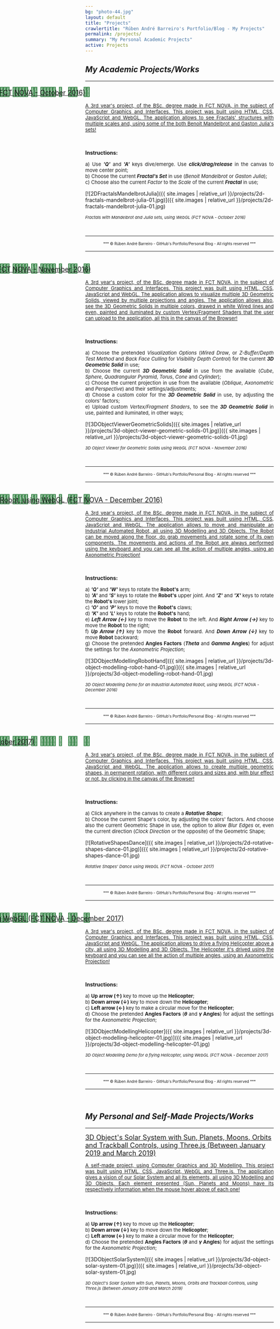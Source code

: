 ```yaml
---
bg: "photo-44.jpg"
layout: default
title: "Projects"
crawlertitle: "Rúben André Barreiro's Portfolio/Blog - My Projects"
permalink: /projects/
summary: "My Personal Academic Projects"
active: Projects
---
```


<style>
.button {
    background-color: #CCCCCC; /* Medium Grey */
    border: none;
    color: white;
    padding: 20px;
    text-align: center;
    text-decoration: none;
    display: inline-block;
    font-size: 16px;
    margin: 4px 2px;
    cursor: pointer;
}

.button {
    background-color: #CCCCCC; /* Medium Grey */
    border: none;
    color: white;
    padding: 20px;
    text-align: center;
    text-decoration: none;
    display: inline-block;
    font-size: 16px;
    margin: 4px 2px;
    cursor: pointer;
}

.buttonDocument {
    border-radius: 12px;
}

.loadingSuspensionPoints span {
  -webkit-animation-name: blink;
          animation-name: blink;
  -webkit-animation-duration: 2.4s;
          animation-duration: 2.4s;
  -webkit-animation-iteration-count: infinite;
          animation-iteration-count: infinite;
  -webkit-animation-fill-mode: both;
          animation-fill-mode: both;
}

.loadingSuspensionPoints span:nth-child(2) {
  -webkit-animation-delay: .8s;
          animation-delay: .8s;
}

.loadingSuspensionPoints span:nth-child(3) {
  -webkit-animation-delay: 1.6s;
          animation-delay: 1.6s;
}

@-webkit-keyframes blink {
  0% {
    opacity: .2;
  }
  20% {
    opacity: 1;
  }
  100% {
    opacity: .2;
  }
}

@keyframes blink {
  0% {
    opacity: .2;
  }
  20% {
    opacity: 1;
  }
  100% {
    opacity: .2;
  }
}

.fa-beat {
  animation:fa-beat 5s ease infinite;
}

@keyframes fa-beat {
  0% {
    transform:scale(0.8);
  }
  5% {
    transform:scale(1);
  }
  20% {
    transform:scale(0.8);
  }
  30% {
    transform:scale(1);
  }
  35% {
    transform:scale(0.8);
  }
  50% {
    transform:scale(1);
  }
  55% {
    transform:scale(0.8);
  }
  70% {
    transform:scale(1);
  }
}

.fa-bounce {
    display: inline-block;
    position: relative;
    -moz-animation: bounce 1s infinite linear;
    -o-animation: bounce 1s infinite linear;
    -webkit-animation: bounce 1s infinite linear;
    animation: bounce 1s infinite linear;
}

@-webkit-keyframes bounce {
    0% {
        top: 0;
    }
    50% {
        top: -0.2em;
    }
    70% {
        top: -0.3em;
    }
    100% {
        top: 0;
    }
}

@-moz-keyframes bounce {
    0% {
        top: 0;
    }
    50% {
        top: -0.2em;
    }
    70% {
        top: -0.3em;
    }
    100% {
        top: 0;
    }
}

@-o-keyframes bounce {
    0% {
        top: 0;
    }
    50% {
        top: -0.2em;
    }
    70% {
        top: -0.3em;
    }
    100% {
        top: 0;
    }
}

@-ms-keyframes bounce {
    0% {
        top: 0;
    }
    50% {
        top: -0.2em;
    }
    70% {
        top: -0.3em;
    }
    100% {
        top: 0;
    }
}

@keyframes bounce {
    0% {
        top: 0;
    }
    50% {
        top: -0.2em;
    }
    70% {
        top: -0.3em;
    }
    100% {
        top: 0;
    }
}

.fa-blink {
   -webkit-animation: fa-blink .75s linear infinite;
   -moz-animation: fa-blink .75s linear infinite;
   -ms-animation: fa-blink .75s linear infinite;
   -o-animation: fa-blink .75s linear infinite;
   animation: fa-blink .75s linear infinite;
}

@keyframes fa-blink {
    0% {
        opacity: 1;
    }
    10% {
        opacity: 1;
    }
    20% {
        opacity: 1;
    }
    30% {
        opacity: 1;
    }
    35% {
        opacity: 0.125;
    }
    40% {
        opacity: 0.25;
    }
    45% {
        opacity: 0.375;
    }
    50% {
        opacity: 0.5;
    }
    55% {
        opacity: 0.625;
    }
    60% {
        opacity: 0.75;
    }
    65% {
        opacity: 0.875;
    }
    70% {
        opacity: 0;
    }
    80% {
        opacity: 0;
    }
    90% {
        opacity: 0;
    }
    100% {
        opacity: 0;
    }
 }
 
 @-webkit-keyframes wrench {
  0% {
    -webkit-transform: rotate(-12deg);
    transform: rotate(-12deg);
  }

  8% {
    -webkit-transform: rotate(12deg);
    transform: rotate(12deg);
  }

  10% {
    -webkit-transform: rotate(24deg);
    transform: rotate(24deg);
  }

  18% {
    -webkit-transform: rotate(-24deg);
    transform: rotate(-24deg);
  }

  20% {
    -webkit-transform: rotate(-24deg);
    transform: rotate(-24deg);
  }

  28% {
    -webkit-transform: rotate(24deg);
    transform: rotate(24deg);
  }

  30% {
    -webkit-transform: rotate(24deg);
    transform: rotate(24deg);
  }

  38% {
    -webkit-transform: rotate(-24deg);
    transform: rotate(-24deg);
  }

  40% {
    -webkit-transform: rotate(-24deg);
    transform: rotate(-24deg);
  }

  48% {
    -webkit-transform: rotate(24deg);
    transform: rotate(24deg);
  }

  50% {
    -webkit-transform: rotate(24deg);
    transform: rotate(24deg);
  }

  58% {
    -webkit-transform: rotate(-24deg);
    transform: rotate(-24deg);
  }

  60% {
    -webkit-transform: rotate(-24deg);
    transform: rotate(-24deg);
  }

  68% {
    -webkit-transform: rotate(24deg);
    transform: rotate(24deg);
  }

  75% {
    -webkit-transform: rotate(0deg);
    transform: rotate(0deg);
  }
}

@keyframes wrench {
  0% {
    -webkit-transform: rotate(-12deg);
    -ms-transform: rotate(-12deg);
    transform: rotate(-12deg);
  }

  8% {
    -webkit-transform: rotate(12deg);
    -ms-transform: rotate(12deg);
    transform: rotate(12deg);
  }

  10% {
    -webkit-transform: rotate(24deg);
    -ms-transform: rotate(24deg);
    transform: rotate(24deg);
  }

  18% {
    -webkit-transform: rotate(-24deg);
    -ms-transform: rotate(-24deg);
    transform: rotate(-24deg);
  }

  20% {
    -webkit-transform: rotate(-24deg);
    -ms-transform: rotate(-24deg);
    transform: rotate(-24deg);
  }

  28% {
    -webkit-transform: rotate(24deg);
    -ms-transform: rotate(24deg);
    transform: rotate(24deg);
  }

  30% {
    -webkit-transform: rotate(24deg);
    -ms-transform: rotate(24deg);
    transform: rotate(24deg);
  }

  38% {
    -webkit-transform: rotate(-24deg);
    -ms-transform: rotate(-24deg);
    transform: rotate(-24deg);
  }

  40% {
    -webkit-transform: rotate(-24deg);
    -ms-transform: rotate(-24deg);
    transform: rotate(-24deg);
  }

  48% {
    -webkit-transform: rotate(24deg);
    -ms-transform: rotate(24deg);
    transform: rotate(24deg);
  }

  50% {
    -webkit-transform: rotate(24deg);
    -ms-transform: rotate(24deg);
    transform: rotate(24deg);
  }

  58% {
    -webkit-transform: rotate(-24deg);
    -ms-transform: rotate(-24deg);
    transform: rotate(-24deg);
  }

  60% {
    -webkit-transform: rotate(-24deg);
    -ms-transform: rotate(-24deg);
    transform: rotate(-24deg);
  }

  68% {
    -webkit-transform: rotate(24deg);
    -ms-transform: rotate(24deg);
    transform: rotate(24deg);
  }

  75% {
    -webkit-transform: rotate(0deg);
    -ms-transform: rotate(0deg);
    transform: rotate(0deg);
  }
}

.faa-wrench.animated,
.faa-wrench.animated-hover:hover,
.faa-parent.animated-hover:hover > .faa-wrench {
  -webkit-animation: wrench 2.5s ease infinite;
  animation: wrench 2.5s ease infinite;
  transform-origin-x: 90%;
  transform-origin-y: 35%;
  transform-origin-z: initial;
}

/* BELL */

@-webkit-keyframes ring {
  0% {
    -webkit-transform: rotate(-15deg);
    transform: rotate(-15deg);
  }

  2% {
    -webkit-transform: rotate(15deg);
    transform: rotate(15deg);
  }

  4% {
    -webkit-transform: rotate(-18deg);
    transform: rotate(-18deg);
  }

  6% {
    -webkit-transform: rotate(18deg);
    transform: rotate(18deg);
  }

  8% {
    -webkit-transform: rotate(-22deg);
    transform: rotate(-22deg);
  }

  10% {
    -webkit-transform: rotate(22deg);
    transform: rotate(22deg);
  }

  12% {
    -webkit-transform: rotate(-18deg);
    transform: rotate(-18deg);
  }

  14% {
    -webkit-transform: rotate(18deg);
    transform: rotate(18deg);
  }

  16% {
    -webkit-transform: rotate(-12deg);
    transform: rotate(-12deg);
  }

  18% {
    -webkit-transform: rotate(12deg);
    transform: rotate(12deg);
  }

  20% {
    -webkit-transform: rotate(0deg);
    transform: rotate(0deg);
  }
}

@keyframes ring {
  0% {
    -webkit-transform: rotate(-15deg);
    -ms-transform: rotate(-15deg);
    transform: rotate(-15deg);
  }

  2% {
    -webkit-transform: rotate(15deg);
    -ms-transform: rotate(15deg);
    transform: rotate(15deg);
  }

  4% {
    -webkit-transform: rotate(-18deg);
    -ms-transform: rotate(-18deg);
    transform: rotate(-18deg);
  }

  6% {
    -webkit-transform: rotate(18deg);
    -ms-transform: rotate(18deg);
    transform: rotate(18deg);
  }

  8% {
    -webkit-transform: rotate(-22deg);
    -ms-transform: rotate(-22deg);
    transform: rotate(-22deg);
  }

  10% {
    -webkit-transform: rotate(22deg);
    -ms-transform: rotate(22deg);
    transform: rotate(22deg);
  }

  12% {
    -webkit-transform: rotate(-18deg);
    -ms-transform: rotate(-18deg);
    transform: rotate(-18deg);
  }

  14% {
    -webkit-transform: rotate(18deg);
    -ms-transform: rotate(18deg);
    transform: rotate(18deg);
  }

  16% {
    -webkit-transform: rotate(-12deg);
    -ms-transform: rotate(-12deg);
    transform: rotate(-12deg);
  }

  18% {
    -webkit-transform: rotate(12deg);
    -ms-transform: rotate(12deg);
    transform: rotate(12deg);
  }

  20% {
    -webkit-transform: rotate(0deg);
    -ms-transform: rotate(0deg);
    transform: rotate(0deg);
  }
}

.faa-ring.animated,
.faa-ring.animated-hover:hover,
.faa-parent.animated-hover:hover > .faa-ring {
  -webkit-animation: ring 2s ease infinite;
  animation: ring 2s ease infinite;
  transform-origin-x: 50%;
  transform-origin-y: 0px;
  transform-origin-z: initial;
}

/* VERTICAL */

@-webkit-keyframes vertical {
  0% {
    -webkit-transform: translate(0,-3px);
    transform: translate(0,-3px);
  }

  4% {
    -webkit-transform: translate(0,3px);
    transform: translate(0,3px);
  }

  8% {
    -webkit-transform: translate(0,-3px);
    transform: translate(0,-3px);
  }

  12% {
    -webkit-transform: translate(0,3px);
    transform: translate(0,3px);
  }

  16% {
    -webkit-transform: translate(0,-3px);
    transform: translate(0,-3px);
  }

  20% {
    -webkit-transform: translate(0,3px);
    transform: translate(0,3px);
  }

  22% {
    -webkit-transform: translate(0,0);
    transform: translate(0,0);
  }
}

@keyframes vertical {
  0% {
    -webkit-transform: translate(0,-3px);
    -ms-transform: translate(0,-3px);
    transform: translate(0,-3px);
  }

  4% {
    -webkit-transform: translate(0,3px);
    -ms-transform: translate(0,3px);
    transform: translate(0,3px);
  }

  8% {
    -webkit-transform: translate(0,-3px);
    -ms-transform: translate(0,-3px);
    transform: translate(0,-3px);
  }

  12% {
    -webkit-transform: translate(0,3px);
    -ms-transform: translate(0,3px);
    transform: translate(0,3px);
  }

  16% {
    -webkit-transform: translate(0,-3px);
    -ms-transform: translate(0,-3px);
    transform: translate(0,-3px);
  }

  20% {
    -webkit-transform: translate(0,3px);
    -ms-transform: translate(0,3px);
    transform: translate(0,3px);
  }

  22% {
    -webkit-transform: translate(0,0);
    -ms-transform: translate(0,0);
    transform: translate(0,0);
  }
}

.faa-vertical.animated,
.faa-vertical.animated-hover:hover,
.faa-parent.animated-hover:hover > .faa-vertical {
  -webkit-animation: vertical 2s ease infinite;
  animation: vertical 2s ease infinite;
}

/* HORIZONTAL */

@-webkit-keyframes horizontal {
  0% {
    -webkit-transform: translate(0,0);
    transform: translate(0,0);
  }

  6% {
    -webkit-transform: translate(5px,0);
    transform: translate(5px,0);
  }

  12% {
    -webkit-transform: translate(0,0);
    transform: translate(0,0);
  }

  18% {
    -webkit-transform: translate(5px,0);
    transform: translate(5px,0);
  }

  24% {
    -webkit-transform: translate(0,0);
    transform: translate(0,0);
  }

  30% {
    -webkit-transform: translate(5px,0);
    transform: translate(5px,0);
  }

  36% {
    -webkit-transform: translate(0,0);
    transform: translate(0,0);
  }
}

@keyframes horizontal {
  0% {
    -webkit-transform: translate(0,0);
    -ms-transform: translate(0,0);
    transform: translate(0,0);
  }

  6% {
    -webkit-transform: translate(5px,0);
    -ms-transform: translate(5px,0);
    transform: translate(5px,0);
  }

  12% {
    -webkit-transform: translate(0,0);
    -ms-transform: translate(0,0);
    transform: translate(0,0);
  }

  18% {
    -webkit-transform: translate(5px,0);
    -ms-transform: translate(5px,0);
    transform: translate(5px,0);
  }

  24% {
    -webkit-transform: translate(0,0);
    -ms-transform: translate(0,0);
    transform: translate(0,0);
  }

  30% {
    -webkit-transform: translate(5px,0);
    -ms-transform: translate(5px,0);
    transform: translate(5px,0);
  }

  36% {
    -webkit-transform: translate(0,0);
    -ms-transform: translate(0,0);
    transform: translate(0,0);
  }
}

.faa-horizontal.animated,
.faa-horizontal.animated-hover:hover,
.faa-parent.animated-hover:hover > .faa-horizontal {
  -webkit-animation: horizontal 2s ease infinite;
  animation: horizontal 2s ease infinite;
}

/* FLASHING */

@-webkit-keyframes flash {
  0%, 100%, 50% {
    opacity: 1;
  }

  25%, 75% {
    opacity: 0;
  }
}

@keyframes flash {
  0%, 100%, 50% {
    opacity: 1;
  }

  25%, 75% {
    opacity: 0;
  }
}

.faa-flash.animated,
.faa-flash.animated-hover:hover,
.faa-parent.animated-hover:hover > .faa-flash {
  -webkit-animation: flash 2s ease infinite;
  animation: flash 2s ease infinite;
}

/* BOUNCE */

@-webkit-keyframes bounce {
  0%, 10%, 20%, 50%, 80% {
    -webkit-transform: translateY(0);
    transform: translateY(0);
  }

  40% {
    -webkit-transform: translateY(-15px);
    transform: translateY(-15px);
  }

  60% {
    -webkit-transform: translateY(-15px);
    transform: translateY(-15px);
  }
}

@keyframes bounce {
  0%, 10%, 20%, 50%, 80% {
    -webkit-transform: translateY(0);
    -ms-transform: translateY(0);
    transform: translateY(0);
  }

  40% {
    -webkit-transform: translateY(-15px);
    -ms-transform: translateY(-15px);
    transform: translateY(-15px);
  }

  60% {
    -webkit-transform: translateY(-15px);
    -ms-transform: translateY(-15px);
    transform: translateY(-15px);
  }
}

.faa-bounce.animated,
.faa-bounce.animated-hover:hover,
.faa-parent.animated-hover:hover > .faa-bounce {
  -webkit-animation: bounce 2s ease infinite;
  animation: bounce 2s ease infinite;
}

/* SPIN */

@-webkit-keyframes spin {
  0% {
    -webkit-transform: rotate(0deg);
    transform: rotate(0deg);
  }

  100% {
    -webkit-transform: rotate(359deg);
    transform: rotate(359deg);
  }
}

@keyframes spin {
  0% {
    -webkit-transform: rotate(0deg);
    -ms-transform: rotate(0deg);
    transform: rotate(0deg);
  }

  100% {
    -webkit-transform: rotate(359deg);
    -ms-transform: rotate(359deg);
    transform: rotate(359deg);
  }
}

.faa-spin.animated,
.faa-spin.animated-hover:hover,
.faa-parent.animated-hover:hover > .faa-spin {
  -webkit-animation: spin 1.5s linear infinite;
  animation: spin 1.5s linear infinite;
}

/* FLOAT */

@-webkit-keyframes float {
  0% {
    -webkit-transform: translateY(0);
    transform: translateY(0);
  }

  50% {
    -webkit-transform: translateY(-6px);
    transform: translateY(-6px);
  }

  100% {
    -webkit-transform: translateY(0);
    transform: translateY(0);
  }
}

@keyframes float {
  0% {
    -webkit-transform: translateY(0);
    -ms-transform: translateY(0);
    transform: translateY(0);
  }

  50% {
    -webkit-transform: translateY(-6px);
    -ms-transform: translateY(-6px);
    transform: translateY(-6px);
  }

  100% {
    -webkit-transform: translateY(0);
    -ms-transform: translateY(0);
    transform: translateY(0);
  }
}

.faa-float.animated,
.faa-float.animated-hover:hover,
.faa-parent.animated-hover:hover > .faa-float {
  -webkit-animation: float 2s linear infinite;
  animation: float 2s linear infinite;
}

/* PULSE */

@-webkit-keyframes pulse {
  0% {
    -webkit-transform: scale(1.1);
    transform: scale(1.1);
  }

  50% {
    -webkit-transform: scale(0.8);
    transform: scale(0.8);
  }

  100% {
    -webkit-transform: scale(1.1);
    transform: scale(1.1);
  }
}

@keyframes pulse {
  0% {
    -webkit-transform: scale(1.1);
    -ms-transform: scale(1.1);
    transform: scale(1.1);
  }

  50% {
    -webkit-transform: scale(0.8);
    -ms-transform: scale(0.8);
    transform: scale(0.8);
  }

  100% {
    -webkit-transform: scale(1.1);
    -ms-transform: scale(1.1);
    transform: scale(1.1);
  }
}

.faa-pulse.animated,
.faa-pulse.animated-hover:hover,
.faa-parent.animated-hover:hover > .faa-pulse {
  -webkit-animation: pulse 2s linear infinite;
  animation: pulse 2s linear infinite;
}

/* SHAKE */

.faa-shake.animated,
.faa-shake.animated-hover:hover,
.faa-parent.animated-hover:hover > .faa-shake {
  -webkit-animation: wrench 2.5s ease infinite;
  animation: wrench 2.5s ease infinite;
}

/* TADA */

@-webkit-keyframes tada {
  0% {
    -webkit-transform: scale(1);
    transform: scale(1);
  }

  10%, 20% {
    -webkit-transform: scale(.9) rotate(-8deg);
    transform: scale(.9) rotate(-8deg);
  }

  30%, 50%, 70% {
    -webkit-transform: scale(1.3) rotate(8deg);
    transform: scale(1.3) rotate(8deg);
  }

  40%, 60% {
    -webkit-transform: scale(1.3) rotate(-8deg);
    transform: scale(1.3) rotate(-8deg);
  }

  80% {
    -webkit-transform: scale(1) rotate(0);
    transform: scale(1) rotate(0);
  }
}

@keyframes tada {
  0% {
    -webkit-transform: scale(1);
    -ms-transform: scale(1);
    transform: scale(1);
  }

  10%, 20% {
    -webkit-transform: scale(.9) rotate(-8deg);
    -ms-transform: scale(.9) rotate(-8deg);
    transform: scale(.9) rotate(-8deg);
  }

  30%, 50%, 70% {
    -webkit-transform: scale(1.3) rotate(8deg);
    -ms-transform: scale(1.3) rotate(8deg);
    transform: scale(1.3) rotate(8deg);
  }

  40%, 60% {
    -webkit-transform: scale(1.3) rotate(-8deg);
    -ms-transform: scale(1.3) rotate(-8deg);
    transform: scale(1.3) rotate(-8deg);
  }

  80% {
    -webkit-transform: scale(1) rotate(0);
    -ms-transform: scale(1) rotate(0);
    transform: scale(1) rotate(0);
  }
}

.faa-tada.animated,
.faa-tada.animated-hover:hover,
.faa-parent.animated-hover:hover > .faa-tada {
  -webkit-animation: tada 2s linear infinite;
  animation: tada 2s linear infinite;
}

/* PASSING */

@-webkit-keyframes passing {
  0% {
    -webkit-transform: translateX(-50%);
    transform: translateX(-50%);
    opacity: 0;
  }

  50% {
    -webkit-transform: translateX(0%);
    transform: translateX(0%);
    opacity: 1;
  }

  100% {
    -webkit-transform: translateX(50%);
    transform: translateX(50%);
    opacity: 0;
  }
}

@keyframes passing {
  0% {
    -webkit-transform: translateX(-50%);
    -ms-transform: translateX(-50%);
    transform: translateX(-50%);
    opacity: 0;
  }

  50% {
    -webkit-transform: translateX(0%);
    -ms-transform: translateX(0%);
    transform: translateX(0%);
    opacity: 1;
  }

  100% {
    -webkit-transform: translateX(50%);
    -ms-transform: translateX(50%);
    transform: translateX(50%);
    opacity: 0;
  }
}

.faa-passing.animated,
.faa-passing.animated-hover:hover,
.faa-parent.animated-hover:hover > .faa-passing {
  -webkit-animation: passing 3s linear infinite;
  animation: passing 3s linear infinite;
}

/* WAVE */

@-webkit-keyframes burst {
  0% {
    opacity: .6;
  }

  50% {
    -webkit-transform: scale(1.8);
    transform: scale(1.8);
    opacity: 0;
  }

  100% {
    opacity: 0;
  }
}

@keyframes burst {
  0% {
    opacity: .6;
  }

  50% {
    -webkit-transform: scale(1.8);
    -ms-transform: scale(1.8);
    transform: scale(1.8);
    opacity: 0;
  }

  100% {
    opacity: 0;
  }
}

.faa-burst.animated,
.faa-burst.animated-hover:hover,
.faa-parent.animated-hover:hover > .faa-burst {
  -webkit-animation: burst 3s infinite linear;
  animation: burst 3s infinite linear;
}

.icon-new-university-lisbon .path1:before {
  content: "\e900";
  color: #308041;
}
.icon-new-university-lisbon .path2:before {
  content: "\e901";
  color: #308041;
  margin-left: -1em;
}
.icon-new-university-lisbon .path3:before {
  content: "\e902";
  color: #fff;
  margin-left: -1em;
}
.icon-new-university-lisbon .path4:before {
  content: "\e903";
  color: #fff;
  margin-left: -1em;
}
.icon-new-university-lisbon .path5:before {
  content: "\e904";
  color: #308041;
  margin-left: -1em;
}
.icon-new-university-lisbon .path6:before {
  content: "\e905";
  color: #308041;
  margin-left: -1em;
}
.icon-new-university-lisbon .path7:before {
  content: "\e906";
  color: #308041;
  margin-left: -1em;
}
.icon-new-university-lisbon .path8:before {
  content: "\e907";
  color: #fff;
  margin-left: -1em;
}
.icon-new-university-lisbon .path9:before {
  content: "\e908";
  color: #fff;
  margin-left: -1em;
}
.icon-new-university-lisbon .path10:before {
  content: "\e909";
  color: #308041;
  margin-left: -1em;
}
.icon-new-university-lisbon .path11:before {
  content: "\e90a";
  color: #fff;
  margin-left: -1em;
}
.icon-new-university-lisbon .path12:before {
  content: "\e90b";
  color: #308041;
  margin-left: -1em;
}
.icon-new-university-lisbon .path13:before {
  content: "\e90c";
  color: #308041;
  margin-left: -1em;
}
.icon-new-university-lisbon .path14:before {
  content: "\e90d";
  color: #308041;
  margin-left: -1em;
}
.icon-new-university-lisbon .path15:before {
  content: "\e90e";
  color: #308041;
  margin-left: -1em;
}
.icon-new-university-lisbon .path16:before {
  content: "\e90f";
  color: #308041;
  margin-left: -1em;
}
.icon-new-university-lisbon .path17:before {
  content: "\e910";
  color: #fff;
  margin-left: -1em;
}
.icon-new-university-lisbon .path18:before {
  content: "\e911";
  color: #308041;
  margin-left: -1em;
}
.icon-new-university-lisbon .path19:before {
  content: "\e912";
  color: #308041;
  margin-left: -1em;
}
.icon-new-university-lisbon .path20:before {
  content: "\e913";
  color: #fff;
  margin-left: -1em;
}
.icon-new-university-lisbon .path21:before {
  content: "\e914";
  color: #308041;
  margin-left: -1em;
}
.icon-new-university-lisbon .path22:before {
  content: "\e915";
  color: #308041;
  margin-left: -1em;
}
.icon-new-university-lisbon .path23:before {
  content: "\e916";
  color: #308041;
  margin-left: -1em;
}
.icon-new-university-lisbon .path24:before {
  content: "\e917";
  color: #308041;
  margin-left: -1em;
}
.icon-new-university-lisbon .path25:before {
  content: "\e918";
  color: #308041;
  margin-left: -1em;
}
.icon-new-university-lisbon .path26:before {
  content: "\e919";
  color: #fff;
  margin-left: -1em;
}
.icon-new-university-lisbon .path27:before {
  content: "\e91a";
  color: #308041;
  margin-left: -1em;
}
.icon-new-university-lisbon .path28:before {
  content: "\e91b";
  color: #308041;
  margin-left: -1em;
}
.icon-new-university-lisbon .path29:before {
  content: "\e91c";
  color: #308041;
  margin-left: -1em;
}
.icon-new-university-lisbon .path30:before {
  content: "\e91d";
  color: #308041;
  margin-left: -1em;
}
.icon-new-university-lisbon .path31:before {
  content: "\e91e";
  color: #308041;
  margin-left: -1em;
}
.icon-new-university-lisbon .path32:before {
  content: "\e91f";
  color: #fff;
  margin-left: -1em;
}
.icon-new-university-lisbon .path33:before {
  content: "\e920";
  color: #308041;
  margin-left: -1em;
}
.icon-new-university-lisbon .path34:before {
  content: "\e921";
  color: #fff;
  margin-left: -1em;
}
.icon-new-university-lisbon .path35:before {
  content: "\e922";
  color: #308041;
  margin-left: -1em;
}
.icon-new-university-lisbon .path36:before {
  content: "\e923";
  color: #308041;
  margin-left: -1em;
}
.icon-new-university-lisbon .path37:before {
  content: "\e924";
  color: #fff;
  margin-left: -1em;
}
.icon-new-university-lisbon .path38:before {
  content: "\e925";
  color: #308041;
  margin-left: -1em;
}
.icon-new-university-lisbon .path39:before {
  content: "\e926";
  color: #308041;
  margin-left: -1em;
}
.icon-new-university-lisbon .path40:before {
  content: "\e927";
  color: #308041;
  margin-left: -1em;
}
.icon-new-university-lisbon .path41:before {
  content: "\e928";
  color: #308041;
  margin-left: -1em;
}
.icon-new-university-lisbon .path42:before {
  content: "\e929";
  color: #fff;
  margin-left: -1em;
}
.icon-new-university-lisbon .path43:before {
  content: "\e92a";
  color: #308041;
  margin-left: -1em;
}
.icon-new-university-lisbon .path44:before {
  content: "\e92b";
  color: #308041;
  margin-left: -1em;
}
.icon-new-university-lisbon .path45:before {
  content: "\e92c";
  color: #308041;
  margin-left: -1em;
}
.icon-new-university-lisbon .path46:before {
  content: "\e92d";
  color: #308041;
  margin-left: -1em;
}
.icon-new-university-lisbon .path47:before {
  content: "\e92e";
  color: #308041;
  margin-left: -1em;
}
.icon-new-university-lisbon .path48:before {
  content: "\e92f";
  color: #308041;
  margin-left: -1em;
}
.icon-new-university-lisbon .path49:before {
  content: "\e930";
  color: #308041;
  margin-left: -1em;
}
.icon-new-university-lisbon .path50:before {
  content: "\e931";
  color: #308041;
  margin-left: -1em;
}
.icon-new-university-lisbon .path51:before {
  content: "\e932";
  color: #308041;
  margin-left: -1em;
}
.icon-new-university-lisbon .path52:before {
  content: "\e933";
  color: #308041;
  margin-left: -1em;
}
.icon-new-university-lisbon .path53:before {
  content: "\e934";
  color: #308041;
  margin-left: -1em;
}
.icon-new-university-lisbon .path54:before {
  content: "\e935";
  color: #fff;
  margin-left: -1em;
}
.icon-new-university-lisbon .path55:before {
  content: "\e936";
  color: #308041;
  margin-left: -1em;
}
.icon-new-university-lisbon .path56:before {
  content: "\e937";
  color: #308041;
  margin-left: -1em;
}
.icon-new-university-lisbon .path57:before {
  content: "\e938";
  color: #308041;
  margin-left: -1em;
}
.icon-new-university-lisbon .path58:before {
  content: "\e939";
  color: #308041;
  margin-left: -1em;
}
.icon-new-university-lisbon .path59:before {
  content: "\e93a";
  color: #308041;
  margin-left: -1em;
}
.icon-new-university-lisbon .path60:before {
  content: "\e93b";
  color: #308041;
  margin-left: -1em;
}
.icon-new-university-lisbon .path61:before {
  content: "\e93c";
  color: #308041;
  margin-left: -1em;
}
.icon-new-university-lisbon .path62:before {
  content: "\e93d";
  color: #308041;
  margin-left: -1em;
}
.icon-new-university-lisbon .path63:before {
  content: "\e93e";
  color: #308041;
  margin-left: -1em;
}
.icon-new-university-lisbon .path64:before {
  content: "\e93f";
  color: #308041;
  margin-left: -1em;
}
.icon-new-university-lisbon .path65:before {
  content: "\e940";
  color: #308041;
  margin-left: -1em;
}
.icon-new-university-lisbon .path66:before {
  content: "\e941";
  color: #308041;
  margin-left: -1em;
}
.icon-new-university-lisbon .path67:before {
  content: "\e942";
  color: #308041;
  margin-left: -1em;
}
.icon-new-university-lisbon .path68:before {
  content: "\e943";
  color: #fff;
  margin-left: -1em;
}
.icon-new-university-lisbon .path69:before {
  content: "\e944";
  color: #308041;
  margin-left: -1em;
}
.icon-new-university-lisbon .path70:before {
  content: "\e945";
  color: #fff;
  margin-left: -1em;
}
.icon-new-university-lisbon .path71:before {
  content: "\e946";
  color: #308041;
  margin-left: -1em;
}
.icon-new-university-lisbon .path72:before {
  content: "\e947";
  color: #fff;
  margin-left: -1em;
}
.icon-new-university-lisbon .path73:before {
  content: "\e948";
  color: #308041;
  margin-left: -1em;
}
.icon-new-university-lisbon .path74:before {
  content: "\e949";
  color: #fff;
  margin-left: -1em;
}
.icon-new-university-lisbon .path75:before {
  content: "\e94a";
  color: #308041;
  margin-left: -1em;
}
.icon-new-university-lisbon .path76:before {
  content: "\e94b";
  color: #fff;
  margin-left: -1em;
}
.icon-new-university-lisbon .path77:before {
  content: "\e94c";
  color: #308041;
  margin-left: -1em;
}
.icon-new-university-lisbon .path78:before {
  content: "\e94d";
  color: #fff;
  margin-left: -1em;
}
.icon-new-university-lisbon .path79:before {
  content: "\e94e";
  color: #308041;
  margin-left: -1em;
}
.icon-new-university-lisbon .path80:before {
  content: "\e94f";
  color: #308041;
  margin-left: -1em;
}
.icon-new-university-lisbon .path81:before {
  content: "\e950";
  color: #fff;
  margin-left: -1em;
}
.icon-new-university-lisbon .path82:before {
  content: "\e951";
  color: #fff;
  margin-left: -1em;
}
.icon-new-university-lisbon .path83:before {
  content: "\e952";
  color: #308041;
  margin-left: -1em;
}
.icon-new-university-lisbon .path84:before {
  content: "\e953";
  color: #fff;
  margin-left: -1em;
}
.icon-new-university-lisbon .path85:before {
  content: "\e954";
  color: #308041;
  margin-left: -1em;
}
.icon-new-university-lisbon .path86:before {
  content: "\e955";
  color: #fff;
  margin-left: -1em;
}
.icon-new-university-lisbon .path87:before {
  content: "\e956";
  color: #308041;
  margin-left: -1em;
}
.icon-new-university-lisbon .path88:before {
  content: "\e957";
  color: #308041;
  margin-left: -1em;
}

.icon-fct-unl .path1:before {
  content: "\e958";
  color: #fefefe;
}
.icon-fct-unl .path2:before {
  content: "\e959";
  color: #426bbc;
  margin-left: -1em;
}
.icon-fct-unl .path3:before {
  content: "\e95a";
  color: #5abccd;
  margin-left: -1em;
}
.icon-fct-unl .path4:before {
  content: "\e95b";
  color: #7bbc00;
  margin-left: -1em;
}

.icon-discord:before {
  content: "\e900";
  color: #7289da;
}

.icon-vsco:before {
  content: "\e95c";
}

</style>

<link rel="stylesheet" href="https://fonts.googleapis.com/css?family=Oswald">
<link rel="stylesheet" href="https://fonts.googleapis.com/css?family=Open Sans">
<link rel="stylesheet" href="https://cdnjs.cloudflare.com/ajax/libs/font-awesome/4.7.0/css/font-awesome.min.css">
<link rel="stylesheet" href="https://use.fontawesome.com/releases/v5.6.1/css/all.css">
<link rel="stylesheet" href="https://use.fontawesome.com/releases/v5.6.1/css/v4-shims.css">
<link rel="stylesheet" href="https://www.w3schools.com/w3css/3/w3.css">
<link rel="stylesheet" href="/font-mfizz/font-mfizz.css">
<link rel="stylesheet" href="/apps-brands-social-icons/style.css">
<link rel="stylesheet" href="/projects/colleges-universities-icons/style.css">

<h2 id="academic-projects-works-title">
    <i>My Academic Projects/Works</i>
    <span class="fa-stack">
        <i class="fa fa-circle-thin fa-stack-2x"></i>
        <i class="fa fa-briefcase fa-stack-1x faa-wrench animated"></i>
    </span>
</h2>
<hr/>

<font size="5">
    <span class="icon-new-university-lisbon" title="Fractals with Mandelbrot and Julia sets, using WebGL (FCT NOVA - October 2016)">
        <span class="path1"></span><span class="path2"></span><span class="path3"></span><span class="path4"></span><span class="path5"></span><span class="path6"></span><span class="path7"></span><span class="path8"></span><span class="path9"></span><span class="path10"></span><span class="path11"></span><span class="path12"></span><span class="path13"></span><span class="path14"></span><span class="path15"></span><span class="path16"></span><span class="path17"></span><span class="path18"></span><span class="path19"></span><span class="path20"></span><span class="path21"></span><span class="path22"></span><span class="path23"></span><span class="path24"></span><span class="path25"></span><span class="path26"></span><span class="path27"></span><span class="path28"></span><span class="path29"></span><span class="path30"></span><span class="path31"></span><span class="path32"></span><span class="path33"></span><span class="path34"></span><span class="path35"></span><span class="path36"></span><span class="path37"></span><span class="path38"></span><span class="path39"></span><span class="path40"></span><span class="path41"></span><span class="path42"></span><span class="path43"></span><span class="path44"></span><span class="path45"></span><span class="path46"></span><span class="path47"></span><span class="path48"></span><span class="path49"></span><span class="path50"></span><span class="path51"></span><span class="path52"></span><span class="path53"></span><span class="path54"></span><span class="path55"></span><span class="path56"></span><span class="path57"></span><span class="path58"></span><span class="path59"></span><span class="path60"></span><span class="path61"></span><span class="path62"></span><span class="path63"></span><span class="path64"></span><span class="path65"></span><span class="path66"></span><span class="path67"></span><span class="path68"></span><span class="path69"></span><span class="path70"></span><span class="path71"></span><span class="path72"></span><span class="path73"></span><span class="path74"></span><span class="path75"></span><span class="path76"></span><span class="path77"></span><span class="path78"></span><span class="path79"></span><span class="path80"></span><span class="path81"></span><span class="path82"></span><span class="path83"></span><span class="path84"></span><span class="path85"></span><span class="path86"></span><span class="path87"></span><span class="path88"></span>
    </span>
    <span class="icon-fct-unl" title="MSc. in Computer Science and Engineering at Faculty of Science and Technology of New University of Lisbon (Caparica/Almada Campus, FCT NOVA - FCT/UNL), between 2019 and 2020">
	        		<span class="path1"></span><span class="path2"></span><span class="path3"></span><span class="path4">
				</span>
	    		</span>
    <i class="icon-javascript-alt" style="color:Gold" title="Fractals with Mandelbrot and Julia sets, using WebGL (FCT NOVA - October 2016)"></i>
</font>

<font size="4">
    <a target="_blank" href="/projects/webgl/2d-fractals-mandelbrot-julia/2d-fractals-mandelbrot-julia.html" title="Fractals with Mandelbrot and Julia sets, using WebGL (FCT NOVA - October 2016)">Fractals with Mandelbrot and Julia sets, using WebGL (FCT NOVA - October 2016)</a>
</font>   

<p align="justify"><font size="2"><a target="_blank" href="/projects/webgl/2d-fractals-mandelbrot-julia/2d-fractals-mandelbrot-julia.html" title="Fractals with Mandelbrot and Julia sets, using WebGL (FCT NOVA - October 2016)">A 3rd year's project, of the BSc. degree made in FCT NOVA, in the subject of Computer Graphics and Interfaces. This project was built using HTML, CSS, JavaScript and WebGL. The application allows to see Fractals' structures with multiple scales and, using some of the both Benoit Mandelbrot and Gaston Julia's sets! </a></font></p>

<br>

<b>Instructions:</b>
<font size="2">
    <p align="justify">
            a) Use <b><i>'Q'</i></b> and <b><i>'A'</i></b> keys dive/emerge. Use <b><i>click/drag/release</i></b> in the canvas to move center point;
        <br>
            b) Choose the current <b><i>Fractal's Set</i></b> in use (<i>Benoit Mandelbrot</i> or <i>Gaston Julia</i>);
        <br>
            c) Choose also the current <i>Factor</i> to the <i>Scale</i> of the current <b><i>Fractal</i></b> in use;
    </p>
</font>    

[![2DFractalsMandelbrotJulia]({{ site.images | relative_url }}/projects/2d-fractals-mandelbrot-julia-01.jpg)]({{ site.images | relative_url }}/projects/2d-fractals-mandelbrot-julia-01.jpg)
<p style="font-size:11px"><i>Fractals with Mandelbrot and Julia sets, using WebGL (FCT NOVA - October 2016)</i></p>

<br>
<hr/>
<center><font size="1">*** © Rúben André Barreiro - GitHub's Portfolio/Personal Blog - All rights reserved ***</font></center>
<hr/>
<br>


<font size="5">
    <span class="icon-new-university-lisbon" title="3D Object Viewer for Geometric Solids, using WebGL (FCT NOVA - November 2016)">
        <span class="path1"></span><span class="path2"></span><span class="path3"></span><span class="path4"></span><span class="path5"></span><span class="path6"></span><span class="path7"></span><span class="path8"></span><span class="path9"></span><span class="path10"></span><span class="path11"></span><span class="path12"></span><span class="path13"></span><span class="path14"></span><span class="path15"></span><span class="path16"></span><span class="path17"></span><span class="path18"></span><span class="path19"></span><span class="path20"></span><span class="path21"></span><span class="path22"></span><span class="path23"></span><span class="path24"></span><span class="path25"></span><span class="path26"></span><span class="path27"></span><span class="path28"></span><span class="path29"></span><span class="path30"></span><span class="path31"></span><span class="path32"></span><span class="path33"></span><span class="path34"></span><span class="path35"></span><span class="path36"></span><span class="path37"></span><span class="path38"></span><span class="path39"></span><span class="path40"></span><span class="path41"></span><span class="path42"></span><span class="path43"></span><span class="path44"></span><span class="path45"></span><span class="path46"></span><span class="path47"></span><span class="path48"></span><span class="path49"></span><span class="path50"></span><span class="path51"></span><span class="path52"></span><span class="path53"></span><span class="path54"></span><span class="path55"></span><span class="path56"></span><span class="path57"></span><span class="path58"></span><span class="path59"></span><span class="path60"></span><span class="path61"></span><span class="path62"></span><span class="path63"></span><span class="path64"></span><span class="path65"></span><span class="path66"></span><span class="path67"></span><span class="path68"></span><span class="path69"></span><span class="path70"></span><span class="path71"></span><span class="path72"></span><span class="path73"></span><span class="path74"></span><span class="path75"></span><span class="path76"></span><span class="path77"></span><span class="path78"></span><span class="path79"></span><span class="path80"></span><span class="path81"></span><span class="path82"></span><span class="path83"></span><span class="path84"></span><span class="path85"></span><span class="path86"></span><span class="path87"></span><span class="path88"></span>
    </span>
    <span class="icon-fct-unl" title="MSc. in Computer Science and Engineering at Faculty of Science and Technology of New University of Lisbon (Caparica/Almada Campus, FCT NOVA - FCT/UNL), between 2019 and 2020">
	        		<span class="path1"></span><span class="path2"></span><span class="path3"></span><span class="path4">
				</span>
	    		</span>
    <i class="icon-javascript-alt" style="color:Gold" title="3D Object Viewer for Geometric Solids, using WebGL (FCT NOVA - November 2016)"></i>
</font>

<font size="4">
    <a target="_blank" href="/projects/webgl/3d-object-viewer-geometric-solids/3d-object-viewer-geometric-solids.html" title="3D Object Viewer for Geometric Solids, using WebGL (FCT NOVA - November 2016)">3D Object Viewer for Geometric Solids, using WebGL (FCT NOVA - November 2016)</a>
</font>

<p align="justify"><font size="2"><a target="_blank" href="/projects/webgl/3d-object-viewer-geometric-solids/3d-object-viewer-geometric-solids.html" title="3D Object Viewer for Geometric Solids, using WebGL (FCT NOVA - November 2016)">A 3rd year's project, of the BSc. degree made in FCT NOVA, in the subject of Computer Graphics and Interfaces. This project was built using HTML, CSS, JavaScript and WebGL. The application allows to visualize multiple 3D Geometric Solids, viewed by multiple projections and angles. The application allows also, see the 3D Geometric Solids in multiple colors, drawed in white Wired lines and even, painted and iluminated by custom Vertex/Fragment Shaders that the user can upload to the application, all this in the canvas of the Browser! </a></font></p>

<br>

<b>Instructions:</b>
<font size="2">
    <p align="justify">
        a) Choose the pretended <i>Visualization Options</i> (<i>Wired Draw</i>, or <i>Z-Buffer/Depth Test Method</i> and <i>Back Face Culling</i> for <i>Visibility Depth Control</i>) for the current <i><b>3D Geometric Solid</b></i> in use;
        <br>
        b) Choose the current <i><b>3D Geometric Solid</b></i> in use from the available (<i>Cube</i>, <i>Sphere</i>, <i>Quadrangular Pyramid</i>, <i>Torus</i>, <i>Cone</i> and <i>Cylinder</i>);
        <br>
        c) Choose the current projection in use from the available (<i>Oblique</i>, <i>Axonometric</i> and <i>Perspective</i>) and their settings/adjustments;
        <br>
        d) Choose a custom color for the <i><b>3D Geometric Solid</b></i> in use, by adjusting the colors' factors;
        <br>
        e) Upload custom <i>Vertex/Fragment Shaders</i>, to see the <i><b>3D Geometric Solid</b></i> in use, painted and iluminated, in other ways;
    </p>
</font>

[![3DObjectViewerGeometricSolids]({{ site.images | relative_url }}/projects/3d-object-viewer-geometric-solids-01.jpg)]({{ site.images | relative_url }}/projects/3d-object-viewer-geometric-solids-01.jpg)
<p style="font-size:11px"><i>3D Object Viewer for Geometric Solids using WebGL (FCT NOVA - November 2016)</i></p>

<br>
<hr/>
<center><font size="1">*** © Rúben André Barreiro - GitHub's Portfolio/Personal Blog - All rights reserved ***</font></center>
<hr/>
<br>


<font size="5">
    <span class="icon-new-university-lisbon" title="3D Object Modelling Demo for an Industrial Automated Robot, using WebGL (FCT NOVA - December 2016)">
        <span class="path1"></span><span class="path2"></span><span class="path3"></span><span class="path4"></span><span class="path5"></span><span class="path6"></span><span class="path7"></span><span class="path8"></span><span class="path9"></span><span class="path10"></span><span class="path11"></span><span class="path12"></span><span class="path13"></span><span class="path14"></span><span class="path15"></span><span class="path16"></span><span class="path17"></span><span class="path18"></span><span class="path19"></span><span class="path20"></span><span class="path21"></span><span class="path22"></span><span class="path23"></span><span class="path24"></span><span class="path25"></span><span class="path26"></span><span class="path27"></span><span class="path28"></span><span class="path29"></span><span class="path30"></span><span class="path31"></span><span class="path32"></span><span class="path33"></span><span class="path34"></span><span class="path35"></span><span class="path36"></span><span class="path37"></span><span class="path38"></span><span class="path39"></span><span class="path40"></span><span class="path41"></span><span class="path42"></span><span class="path43"></span><span class="path44"></span><span class="path45"></span><span class="path46"></span><span class="path47"></span><span class="path48"></span><span class="path49"></span><span class="path50"></span><span class="path51"></span><span class="path52"></span><span class="path53"></span><span class="path54"></span><span class="path55"></span><span class="path56"></span><span class="path57"></span><span class="path58"></span><span class="path59"></span><span class="path60"></span><span class="path61"></span><span class="path62"></span><span class="path63"></span><span class="path64"></span><span class="path65"></span><span class="path66"></span><span class="path67"></span><span class="path68"></span><span class="path69"></span><span class="path70"></span><span class="path71"></span><span class="path72"></span><span class="path73"></span><span class="path74"></span><span class="path75"></span><span class="path76"></span><span class="path77"></span><span class="path78"></span><span class="path79"></span><span class="path80"></span><span class="path81"></span><span class="path82"></span><span class="path83"></span><span class="path84"></span><span class="path85"></span><span class="path86"></span><span class="path87"></span><span class="path88"></span>
    </span>
    <span class="icon-fct-unl" title="MSc. in Computer Science and Engineering at Faculty of Science and Technology of New University of Lisbon (Caparica/Almada Campus, FCT NOVA - FCT/UNL), between 2019 and 2020">
	        		<span class="path1"></span><span class="path2"></span><span class="path3"></span><span class="path4">
				</span>
	    		</span>
    <i class="icon-javascript-alt" style="color:Gold" title="3D Object Modelling Demo for an Industrial Automated Robot, using WebGL (FCT NOVA - December 2016)"></i>
</font>

<font size="4">
    <a target="_blank" href="/projects/webgl/3d-object-modelling-robot-hand/3d-object-modelling-robot-hand-demo.html" title="3D Object Modelling Demo for an Industrial Automated Robot, using WebGL (FCT NOVA - December 2016)">3D Object Modelling Demo for an Industrial Automated Robot, using WebGL (FCT NOVA - December 2016)</a>
</font>   

<p align="justify"><font size="2"><a target="_blank" href="/projects/webgl/3d-object-modelling-robot-hand/3d-object-modelling-robot-hand-demo.html" title="3D Object Modelling Demo for an Industrial Automated Robot, using WebGL (FCT NOVA - December 2016)">A 3rd year's project, of the BSc. degree made in FCT NOVA, in the subject of Computer Graphics and Interfaces. This project was built using HTML, CSS, JavaScript and WebGL. The application allows to move and manipulate an Industrial Automated Robot, all using 3D Modelling and 3D Objects. The Robot can be moved along the floor, do grab movements and rotate some of its own components. The movements and actions of the Robot are always performed using the keyboard and you can see all the action of multiple angles, using an Axonometric Projection!</a></font></p>

<br>

<b>Instructions:</b>
<font size="2">
    <p align="justify"> 
            a) <b><i>'Q'</i></b> and <b><i>'W'</i></b> keys to rotate the <b>Robot's</b> arm;
        <br>
            b) <b><i>'A'</i></b> and <b><i>'S'</i></b> keys to rotate the <b>Robot's</b> upper joint. And <b><i>'Z'</i></b> and <b><i>'X'</i></b> keys to rotate the <b>Robot's</b> lower joint;
        <br>
            c) <b><i>'O'</i></b> and <b><i>'P'</i></b> keys to move the <b>Robot's</b> claws;
        <br>
            d) <b><i>'K'</i></b> and <b><i>'L'</i></b> keys to rotate the <b>Robot's</b> hand;
        <br>
            e) <b><i>Left Arrow (←)</i></b> key to move the <b>Robot</b> to the left. And <b><i>Right Arrow (→)</i></b> key to move the <b>Robot</b> to the right;
        <br>
            f) <b><i>Up Arrow (↑)</i></b> key to move the <b>Robot</b> forward. And <b><i>Down Arrow (↓)</i></b> key to move <b>Robot</b> backward;
        <br>
            g) Choose the pretended <b>Angles Factors</b> (<b><i>Theta</i></b> and <b><i>Gamma</i> Angles</b>) for adjust the settings for the <i>Axonometric Projection</i>;
    </p>
</font>    

[![3DObjectModellingRobotHand]({{ site.images | relative_url }}/projects/3d-object-modelling-robot-hand-01.jpg)]({{ site.images | relative_url }}/projects/3d-object-modelling-robot-hand-01.jpg)
<p style="font-size:11px"><i>3D Object Modelling Demo for an Industrial Automated Robot, using WebGL (FCT NOVA - December 2016)</i></p>

<br>
<hr/>
<center><font size="1">*** © Rúben André Barreiro - GitHub's Portfolio/Personal Blog - All rights reserved ***</font></center>
<hr/>
<br>

<font size="5">
    <span class="icon-new-university-lisbon" title="Rotative Shapes' Dance using WebGL (FCT NOVA - October 2017)">
        <span class="path1"></span><span class="path2"></span><span class="path3"></span><span class="path4"></span><span class="path5"></span><span class="path6"></span><span class="path7"></span><span class="path8"></span><span class="path9"></span><span class="path10"></span><span class="path11"></span><span class="path12"></span><span class="path13"></span><span class="path14"></span><span class="path15"></span><span class="path16"></span><span class="path17"></span><span class="path18"></span><span class="path19"></span><span class="path20"></span><span class="path21"></span><span class="path22"></span><span class="path23"></span><span class="path24"></span><span class="path25"></span><span class="path26"></span><span class="path27"></span><span class="path28"></span><span class="path29"></span><span class="path30"></span><span class="path31"></span><span class="path32"></span><span class="path33"></span><span class="path34"></span><span class="path35"></span><span class="path36"></span><span class="path37"></span><span class="path38"></span><span class="path39"></span><span class="path40"></span><span class="path41"></span><span class="path42"></span><span class="path43"></span><span class="path44"></span><span class="path45"></span><span class="path46"></span><span class="path47"></span><span class="path48"></span><span class="path49"></span><span class="path50"></span><span class="path51"></span><span class="path52"></span><span class="path53"></span><span class="path54"></span><span class="path55"></span><span class="path56"></span><span class="path57"></span><span class="path58"></span><span class="path59"></span><span class="path60"></span><span class="path61"></span><span class="path62"></span><span class="path63"></span><span class="path64"></span><span class="path65"></span><span class="path66"></span><span class="path67"></span><span class="path68"></span><span class="path69"></span><span class="path70"></span><span class="path71"></span><span class="path72"></span><span class="path73"></span><span class="path74"></span><span class="path75"></span><span class="path76"></span><span class="path77"></span><span class="path78"></span><span class="path79"></span><span class="path80"></span><span class="path81"></span><span class="path82"></span><span class="path83"></span><span class="path84"></span><span class="path85"></span><span class="path86"></span><span class="path87"></span><span class="path88"></span>
    </span>
    <span class="icon-fct-unl" title="MSc. in Computer Science and Engineering at Faculty of Science and Technology of New University of Lisbon (Caparica/Almada Campus, FCT NOVA - FCT/UNL), between 2019 and 2020">
	        		<span class="path1"></span><span class="path2"></span><span class="path3"></span><span class="path4">
				</span>
	    		</span>
    <i class="icon-javascript-alt" style="color:Gold" title="Rotative Shapes' Dance using WebGL (FCT NOVA - October 2017)"></i>
</font>

<font size="4">
    <a target="_blank" href="/projects/webgl/2d-rotative-shapes-dance/2d-rotative-shapes-dance.html" title="Rotative Shapes' Dance using WebGL (FCT NOVA - October 2017)">Rotative Shapes' Dance using WebGL (FCT NOVA - October 2017)</a>
</font>   

<p align="justify"><font size="2"><a target="_blank" href="/projects/webgl/2d-rotative-shapes-dance/2d-rotative-shapes-dance.html" title="Rotative Shapes' Dance using WebGL (FCT NOVA - October 2017)">A 3rd year's project, of the BSc. degree made in FCT NOVA, in the subject of Computer Graphics and Interfaces. This project was built using HTML, CSS, JavaScript and WebGL. The application allows to create multiple geometric shapes, in permanent rotation, with different colors and sizes and, with blur effect or not, by clicking in the canvas of the Browser! </a></font></p>

<br>

<b>Instructions:</b>
<font size="2">
    <p align="justify">
            a) Click anywhere in the canvas to create a <i><b>Rotative Shape</b></i>;
        <br>
            b) Choose the current Shape's color, by adjusting the colors' factors. And choose also the current Geometric Shape in use, the option to allow <i>Blur Edges</i> or, even the current direction (<i>Clock Direction</i> or the opposite) of the Geometric Shape;
    </p>
</font>    

[![RotativeShapesDance]({{ site.images | relative_url }}/projects/2d-rotative-shapes-dance-01.jpg)]({{ site.images | relative_url }}/projects/2d-rotative-shapes-dance-01.jpg)
<p style="font-size:11px"><i>Rotative Shapes' Dance using WebGL (FCT NOVA - October 2017)</i></p>

<br>
<hr/>
<center><font size="1">*** © Rúben André Barreiro - GitHub's Portfolio/Personal Blog - All rights reserved ***</font></center>
<hr/>
<br>

<font size="5">
    <span class="icon-new-university-lisbon" title="3D Object Modelling Demo for a flying Helicopter, using WebGL (FCT NOVA - December 2017)">
        <span class="path1"></span><span class="path2"></span><span class="path3"></span><span class="path4"></span><span class="path5"></span><span class="path6"></span><span class="path7"></span><span class="path8"></span><span class="path9"></span><span class="path10"></span><span class="path11"></span><span class="path12"></span><span class="path13"></span><span class="path14"></span><span class="path15"></span><span class="path16"></span><span class="path17"></span><span class="path18"></span><span class="path19"></span><span class="path20"></span><span class="path21"></span><span class="path22"></span><span class="path23"></span><span class="path24"></span><span class="path25"></span><span class="path26"></span><span class="path27"></span><span class="path28"></span><span class="path29"></span><span class="path30"></span><span class="path31"></span><span class="path32"></span><span class="path33"></span><span class="path34"></span><span class="path35"></span><span class="path36"></span><span class="path37"></span><span class="path38"></span><span class="path39"></span><span class="path40"></span><span class="path41"></span><span class="path42"></span><span class="path43"></span><span class="path44"></span><span class="path45"></span><span class="path46"></span><span class="path47"></span><span class="path48"></span><span class="path49"></span><span class="path50"></span><span class="path51"></span><span class="path52"></span><span class="path53"></span><span class="path54"></span><span class="path55"></span><span class="path56"></span><span class="path57"></span><span class="path58"></span><span class="path59"></span><span class="path60"></span><span class="path61"></span><span class="path62"></span><span class="path63"></span><span class="path64"></span><span class="path65"></span><span class="path66"></span><span class="path67"></span><span class="path68"></span><span class="path69"></span><span class="path70"></span><span class="path71"></span><span class="path72"></span><span class="path73"></span><span class="path74"></span><span class="path75"></span><span class="path76"></span><span class="path77"></span><span class="path78"></span><span class="path79"></span><span class="path80"></span><span class="path81"></span><span class="path82"></span><span class="path83"></span><span class="path84"></span><span class="path85"></span><span class="path86"></span><span class="path87"></span><span class="path88"></span>
    </span>
    <span class="icon-fct-unl" title="MSc. in Computer Science and Engineering at Faculty of Science and Technology of New University of Lisbon (Caparica/Almada Campus, FCT NOVA - FCT/UNL), between 2019 and 2020">
	        		<span class="path1"></span><span class="path2"></span><span class="path3"></span><span class="path4">
				</span>
	    		</span>
    <i class="icon-javascript-alt" style="color:Gold" title="3D Object Modelling Demo for a flying Helicopter, using WebGL (FCT NOVA - December 2017)"></i>
</font>

<font size="4">
    <a target="_blank" href="/projects/webgl/3d-object-modelling-helicopter/3d-object-modelling-helicopter-demo.html" title="3D Object Modelling Demo for a flying Helicopter, using WebGL (FCT NOVA - December 2017)">3D Object Modelling Demo for a flying Helicopter, using WebGL (FCT NOVA - December 2017)</a>
</font>   

<p align="justify"><font size="2"><a target="_blank" href="/projects/webgl/3d-object-modelling-helicopter/3d-object-modelling-helicopter-demo.html" title="3D Object Modelling Demo for a flying Helicopter, using WebGL (FCT NOVA - December 2017)">A 3rd year's project, of the BSc. degree made in FCT NOVA, in the subject of Computer Graphics and Interfaces. This project was built using HTML, CSS, JavaScript and WebGL. The application allows to drive a flying Helicopter above a city, all using 3D Modelling and 3D Objects. The Helicopter it's drived using the keyboard and you can see all the action of multiple angles, using an Axonometric Projection! </a></font></p>

<br>

<b>Instructions:</b>
<font size="2">
    <p align="justify">
            a) <b>Up arrow (↑)</b> key to move up the <b>Helicopter</b>;
        <br>
            b) <b>Down arrow (↓)</b> key to move down the <b>Helicopter</b>;
        <br>
            c) <b>Left arrow (←)</b> key to make a circular move for the <b>Helicopter</b>;
        <br>
            d) Choose the pretended <b>Angles Factors</b> (<b><i>&theta;</i></b> and <b><i>&gamma;</i> Angles</b>) for adjust the settings for the <i>Axonometric Projection</i>;
    </p>
</font>    

[![3DObjectModellingHelicopter]({{ site.images | relative_url }}/projects/3d-object-modelling-helicopter-01.jpg)]({{ site.images | relative_url }}/projects/3d-object-modelling-helicopter-01.jpg)
<p style="font-size:11px"><i>3D Object Modelling Demo for a flying Helicopter, using WebGL (FCT NOVA - December 2017)</i></p>


<br>
<hr/>
<center><font size="1">*** © Rúben André Barreiro - GitHub's Portfolio/Personal Blog - All rights reserved ***</font></center>
<hr/>
<br>


<h2 id="personal-selfmade-projects-works">
    <i>My Personal and Self-Made Projects/Works</i>
    <span class="fa-stack">
        <i class="fa fa-circle-thin fa-stack-2x"></i>
        <i class="fas fa-hand-paper fa-stack-1x faa-shake animated"></i>
    </span>
</h2>
<hr/>


<font size="5">
    <i class="icon-javascript-alt" style="color:Gold" title="3D Object's Solar System with Sun, Planets, Moons, Orbits and Trackball Controls, using Three.js (Between January 2019 and March 2019)"></i>
</font>

<font size="4">
    <a target="_blank" href="/projects/threejs/3d-object-solar-system/3d-object-solar-system.html" title="3D Object's Solar System with Sun, Planets, Moons, Orbits and Trackball Controls, using Three.js (Between January 2019 and March 2019)">3D Object's Solar System with Sun, Planets, Moons, Orbits and Trackball Controls, using Three.js (Between January 2019 and March 2019)</a>
</font>   

<p align="justify"><font size="2"><a target="_blank" href="/projects/threejs/3d-object-solar-system/3d-object-solar-system.html" title="3D Object's Solar System with Sun, Planets, Moons, Orbits and Trackball Controls, using Three.js (Between January 2019 and March 2019)">A self-made project, using Computer Graphics and 3D Modelling. This project was built using HTML, CSS, JavaScript, WebGL and Three.js. The application gives a vision of our Solar System and all its elements, all using 3D Modelling and 3D Objects. Each element presented (Sun, Planets and Moons) have its respectively information when the mouse hover above of each one!</a></font></p>

<br>

<b>Instructions:</b>
<font size="2">
    <p align="justify">
            a) <b>Up arrow (↑)</b> key to move up the <b>Helicopter</b>;
        <br>
            b) <b>Down arrow (↓)</b> key to move down the <b>Helicopter</b>;
        <br>
            c) <b>Left arrow (←)</b> key to make a circular move for the <b>Helicopter</b>;
        <br>
            d) Choose the pretended <b>Angles Factors</b> (<b><i>&theta;</i></b> and <b><i>&gamma;</i> Angles</b>) for adjust the settings for the <i>Axonometric Projection</i>;
    </p>
</font>    

[![3DObjectSolarSystem]({{ site.images | relative_url }}/projects/3d-object-solar-system-01.jpg)]({{ site.images | relative_url }}/projects/3d-object-solar-system-01.jpg)
<p style="font-size:11px"><i>3D Object's Solar System with Sun, Planets, Moons, Orbits and Trackball Controls, using Three.js (Between January 2019 and March 2019)</i></p>


<br>
<hr/>
<center><font size="1">*** © Rúben André Barreiro - GitHub's Portfolio/Personal Blog - All rights reserved ***</font></center>
<hr/>
<br>